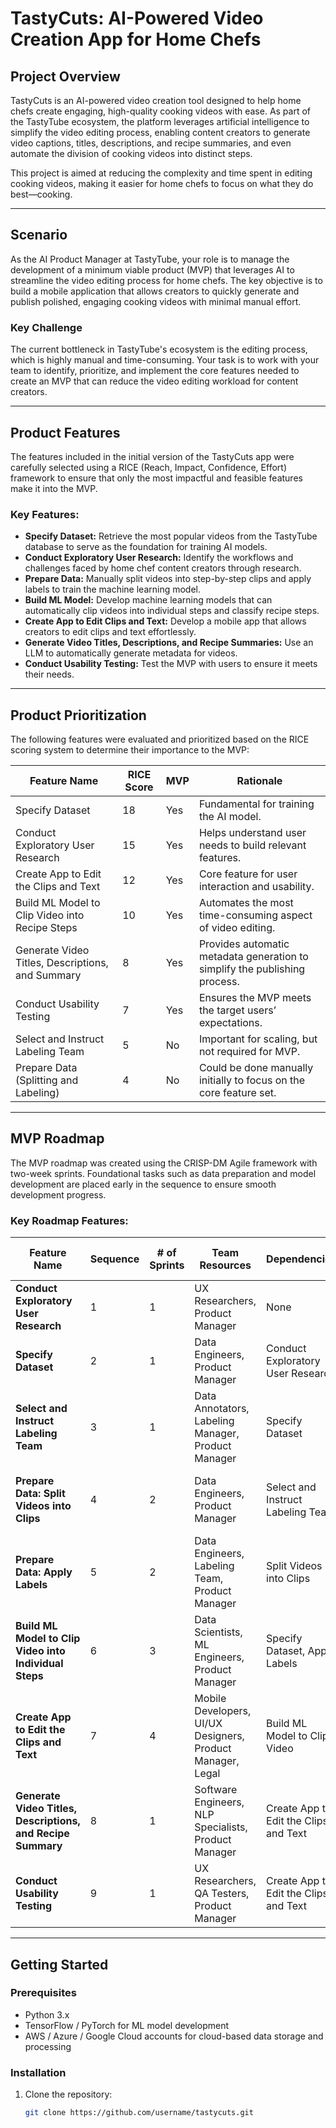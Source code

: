 # TastyCuts: AI-Powered Video Creation App for Home Chefs

## Project Overview

TastyCuts is an AI-powered video creation tool designed to help home chefs create engaging, high-quality cooking videos with ease. As part of the TastyTube ecosystem, the platform leverages artificial intelligence to simplify the video editing process, enabling content creators to generate video captions, titles, descriptions, and recipe summaries, and even automate the division of cooking videos into distinct steps.

This project is aimed at reducing the complexity and time spent in editing cooking videos, making it easier for home chefs to focus on what they do best—cooking.

---

## Scenario

As the AI Product Manager at TastyTube, your role is to manage the development of a minimum viable product (MVP) that leverages AI to streamline the video editing process for home chefs. The key objective is to build a mobile application that allows creators to quickly generate and publish polished, engaging cooking videos with minimal manual effort.

### Key Challenge

The current bottleneck in TastyTube's ecosystem is the editing process, which is highly manual and time-consuming. Your task is to work with your team to identify, prioritize, and implement the core features needed to create an MVP that can reduce the video editing workload for content creators.

---

## Product Features

The features included in the initial version of the TastyCuts app were carefully selected using a RICE (Reach, Impact, Confidence, Effort) framework to ensure that only the most impactful and feasible features make it into the MVP. 

### Key Features:
- **Specify Dataset:** Retrieve the most popular videos from the TastyTube database to serve as the foundation for training AI models.
- **Conduct Exploratory User Research:** Identify the workflows and challenges faced by home chef content creators through research.
- **Prepare Data:** Manually split videos into step-by-step clips and apply labels to train the machine learning model.
- **Build ML Model:** Develop machine learning models that can automatically clip videos into individual steps and classify recipe steps.
- **Create App to Edit Clips and Text:** Develop a mobile app that allows creators to edit clips and text effortlessly.
- **Generate Video Titles, Descriptions, and Recipe Summaries:** Use an LLM to automatically generate metadata for videos.
- **Conduct Usability Testing:** Test the MVP with users to ensure it meets their needs.

---

## Product Prioritization

The following features were evaluated and prioritized based on the RICE scoring system to determine their importance to the MVP:

| Feature Name                                  | RICE Score | MVP | Rationale |
|-----------------------------------------------|------------|-----|-----------|
| Specify Dataset                               | 18         | Yes | Fundamental for training the AI model. |
| Conduct Exploratory User Research             | 15         | Yes | Helps understand user needs to build relevant features. |
| Create App to Edit the Clips and Text         | 12         | Yes | Core feature for user interaction and usability. |
| Build ML Model to Clip Video into Recipe Steps| 10         | Yes | Automates the most time-consuming aspect of video editing. |
| Generate Video Titles, Descriptions, and Summary | 8        | Yes | Provides automatic metadata generation to simplify the publishing process. |
| Conduct Usability Testing                     | 7          | Yes | Ensures the MVP meets the target users’ expectations. |
| Select and Instruct Labeling Team             | 5          | No  | Important for scaling, but not required for MVP. |
| Prepare Data (Splitting and Labeling)         | 4          | No  | Could be done manually initially to focus on the core feature set. |

---

## MVP Roadmap

The MVP roadmap was created using the CRISP-DM Agile framework with two-week sprints. Foundational tasks such as data preparation and model development are placed early in the sequence to ensure smooth development progress.

### Key Roadmap Features:

| Feature Name                                    | Sequence | # of Sprints | Team Resources                                         | Dependencies                     | Technical Skills OpenSource                | Technical Skills AWS        | Technical Skills Azure          | Technical Skills Google                  |
|-------------------------------------------------|----------|--------------|--------------------------------------------------------|-----------------------------------|--------------------------------------------|-----------------------------|---------------------------------|-----------------------------------------|
| **Conduct Exploratory User Research**           | 1        | 1            | UX Researchers, Product Manager                        | None                              | Survey tools, User research frameworks     | None                        | None                            | None                                    |
| **Specify Dataset**                             | 2        | 1            | Data Engineers, Product Manager                        | Conduct Exploratory User Research | SQL, Python, Pandas                       | Amazon S3                   | Azure Data Lake                   | Google Cloud Storage                    |
| **Select and Instruct Labeling Team**           | 3        | 1            | Data Annotators, Labeling Manager, Product Manager     | Specify Dataset                   | None                                     | None                        | None                            | None                                    |
| **Prepare Data: Split Videos into Clips**       | 4        | 2            | Data Engineers, Product Manager                        | Select and Instruct Labeling Team | Python, FFmpeg                            | Amazon S3, AWS Lambda       | Azure Data Lake, Azure Functions  | Google Cloud Storage, Google Functions  |
| **Prepare Data: Apply Labels**                  | 5        | 2            | Data Engineers, Labeling Team, Product Manager         | Split Videos into Clips           | SQL, Python, Labeling frameworks          | Amazon SageMaker Ground Truth | Azure Machine Learning           | Google Cloud AutoML                    |
| **Build ML Model to Clip Video into Individual Steps** | 6        | 3            | Data Scientists, ML Engineers, Product Manager         | Specify Dataset, Apply Labels     | Python, TensorFlow, PyTorch, OpenCV       | Amazon SageMaker             | Azure Machine Learning           | Google AI Platform                     |
| **Create App to Edit the Clips and Text**       | 7        | 4            | Mobile Developers, UI/UX Designers, Product Manager, Legal | Build ML Model to Clip Video       | React Native, Flutter                     | AWS Amplify                 | Azure App Service                | Firebase                                |
| **Generate Video Titles, Descriptions, and Recipe Summary** | 8        | 1            | Software Engineers, NLP Specialists, Product Manager  | Create App to Edit the Clips and Text | Python, NLTK, spaCy                      | Amazon Comprehend            | Azure Text Analytics              | Google Natural Language API            |
| **Conduct Usability Testing**                   | 9        | 1            | UX Researchers, QA Testers, Product Manager            | Create App to Edit the Clips and Text | Usability testing tools                  | None                        | None                            | None                                    |

---

## Getting Started

### Prerequisites

- Python 3.x
- TensorFlow / PyTorch for ML model development
- AWS / Azure / Google Cloud accounts for cloud-based data storage and processing

### Installation

1. Clone the repository:
   ```bash
   git clone https://github.com/username/tastycuts.git

